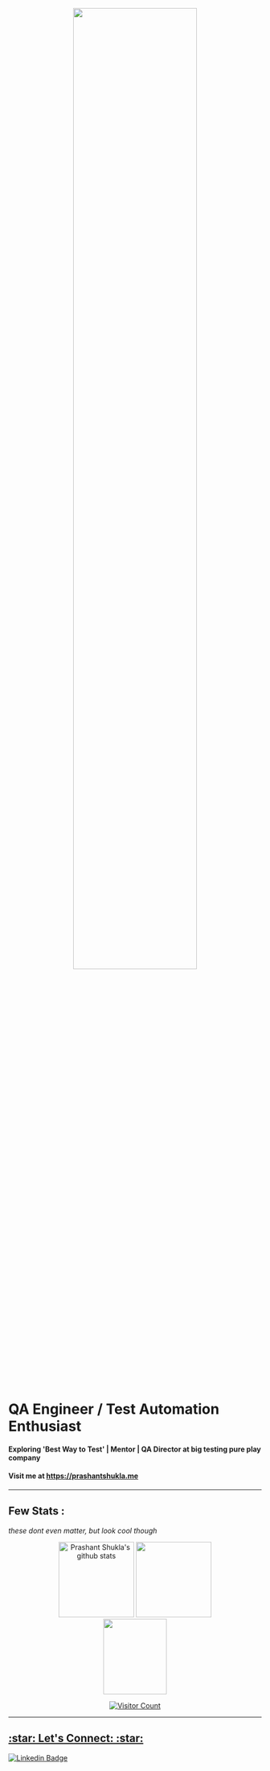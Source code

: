   <p align="center">
    <a href="https://prashantshukla.me">
      <img src="assets/MyWebsiteheader.gif" height="70%">
    </a>
  </p>
  
  
  # QA Engineer / Test Automation Enthusiast
  
  #### Exploring 'Best Way to Test' | Mentor | QA Director at big testing pure play company
  #### Visit me at https://prashantshukla.me
  
  ----
  
  ## Few Stats : 
  _these dont even matter, but look cool though_
    
<p align="center"> 
  <img src="https://github-readme-stats.vercel.app/api?username=prashantshukla-qa&amp;show_icons=true&amp;theme=radical" alt="Prashant Shukla's github stats" height="150"/> 
  <img src="https://github-readme-stats.vercel.app/api/top-langs/?username=prashantshukla-qa&layout=compact&hide_title=1&card_width=300&theme=radical" height="150">
  <a href="https://stackoverflow.com/users/1517162/prashant-shukla">
    <img src="https://stackoverflow.com/users/flair/1517162.png" height="150" width="50%"
  </a>
  <p align="center"> 
    <img src="https://profile-counter.glitch.me/prashantshukla-qa/count.svg" alt="Visitor Count" align="center" />
  </p>
</p>
  
 ----
    
<h2 align="left">:star: Let's Connect: :star:</h2>

[![Linkedin Badge](https://img.shields.io/badge/-Prashant%20Shukla-blue?style=flat-square&logo=Linkedin&logoColor=white&link=https://www.linkedin.com/in/shuklaprashantqa/)](https://www.linkedin.com/in/shuklaprashantqa/)
